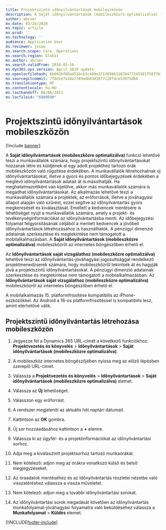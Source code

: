 ```yaml
---
title: Projektszintű időnyilvántartások mobileszközön
description: A Saját időnyilvántartások (mobileszközre optimalizálva) funkció lehetővé teszi a munkavállalók számára, hogy projektszintű időnyilvántartásokat hozzanak létre és küldjenek el egy adott projekthez tartozó órák mobileszközön való rögzítése érdekében.
author: abruer
ms.date: 03/16/2018
ms.topic: article
ms.prod: ''
ms.technology: ''
audience: Application User
ms.reviewer: josaw
ms.search.scope: Core, Operations
ms.search.region: Global
ms.author: abruer
ms.search.validFrom: 2018-03-16
ms.dyn365.ops.version: April 2018 update
ms.openlocfilehash: 6b602bf60a451bcb3c489e371f698611678477245581f58f76145a4b846c7b8a
ms.sourcegitcommit: 7f8d1e7a16af769adb43d1877c28fdce53975db8
ms.translationtype: MT
ms.contentlocale: hu-HU
ms.lasthandoff: 08/06/2021
ms.locfileid: "6989599"
---
```

# <a name="project-timesheets-on-a-mobile-device"></a>Projektszintű időnyilvántartások mobileszközön

[!include [banner](../includes/banner.md)]

A **Saját időnyilvántartások (mobileszközre optimalizálva)** funkció lehetővé teszi a munkavállalók számára, hogy projektszintű időnyilvántartásokat hozzanak létre és küldjenek el egy adott projekthez tartozó órák mobileszközön való rögzítése érdekében. A munkavállalók létrehozhatnak új időnyilvántartásokat, illetve a gyors és pontos időbejegyzések érdekében a meglévő időnyilvántartások adatait át is másolhatják. Ha meghatalmazottként van kijelölve, akkor más munkavállalók számára is megadhat időnyilvántartásokat. Az alkalmazás lehetővé teszi a munkavállalók számára a projektek, az erőforrások, illetve a jóváhagyási állapot alapján való szűrést, ezzel segítve az időnyilvántartás gyors megkeresését és kiválasztását. Emellett a kedvencek mentésére is lehetőséget nyújt a munkavállalók számára, amely a projekt- és tevékenységinformációkat az időnyilvántartásba menti. Az időbejegyzési folyamat felgyorsításának céljából a mentett kedvencek a jövőbeli időnyilvántartások létrehozásához is használhatók. A pénzügyi dimenzió adatainak szerkesztése és megtekintése nem támogatott a mobilalkalmazásban. A **Saját időnyilvántartások (mobileszközre optimalizálva)** mobileszközről az internetes böngészőben érhető el.

Az **Időnyilvántartások saját vizsgálathoz (mobileszközre optimalizálva)** lehetővé teszi az időnyilvántartás-jóváhagyási jogosultsággal rendelkező projektmenedzserek számára, hogy mobileszközről tekintsék át és hagyják jóvá a projektszintű időnyilvántartásokat. A pénzügyi dimenzió adatainak szerkesztése és megtekintése nem támogatott a mobilalkalmazásban. Az **Időnyilvántartások saját vizsgálathoz (mobileszközre optimalizálva)** mobileszközről az internetes böngészőben érhető el.

A mobilalkalmazás 15. platformfrissítése kompatibilis az iPhone-eszközökkel.
Az Android a 16-os platformfrissítéssel is kompatibilis lesz, amint elérhetővé válik.

## <a name="create-a-project-timesheet-on-your-mobile-device"></a>Projektszintű időnyilvántartás létrehozása mobileszközön

1.  Jegyezze fel a Dynamics 365 URL-címét a következő funkciókhoz: **Projektvezetés és könyvelés** \> **Időnyilvántartások** \> **Saját időnyilvántartások (mobileszközre optimalizálva)**.

2.  A mobileszköz internetes böngészőjében nyissa meg az előző lépésben szereplő URL-címet.
 
3.  Válassza a **Projektvezetés és könyvelés** \> **Időnyilvántartások** \> **Saját időnyilvántartások (mobileszközre optimalizálva)** elemet.

4.  Válassza az **Új** lehetőséget.

5.  Válasszon egy erőforrást.

6.  A rendszer megjeleníti az aktuális hét naptári dátumait.

7.  Kattintson az **OK** gombra.

8.  Új sor hozzáadásához kattintson a **+** elemre.

9.  Válassza ki az ügyfél- és a projektinformációkat az időnyilvántartási sorhoz.

10. Adja meg a kiválasztott projektsorhoz tartozó munkaórákat.

11. Nem kötelező: adjon meg az órákra vonatkozó külső és belső megjegyzéseket.

12. Az óraadatok mentéséhez és az Időnyilvántartás részletei nézetbe való visszatéréshez válassza a vissza műveletet.

13. Nem kötelező: adjon meg a további időnyilvántartási sorokat.

14. Az időnyilvántartási sorok megadását követően az időnyilvántartás munkafolyamat-jóváhagyási folyamatra való beküldéséhez válassza a **Munkafolyamat** \> **Küldés** elemet.


[!INCLUDE[footer-include](../includes/footer-banner.md)]